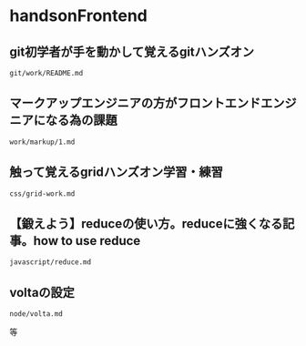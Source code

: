 # handsonFrontend

## git初学者が手を動かして覚えるgitハンズオン

`git/work/README.md`

## マークアップエンジニアの方がフロントエンドエンジニアになる為の課題

`work/markup/1.md`

## 触って覚えるgridハンズオン学習・練習

`css/grid-work.md`

## 【鍛えよう】reduceの使い方。reduceに強くなる記事。how to use reduce

`javascript/reduce.md`

## voltaの設定

`node/volta.md`

等
